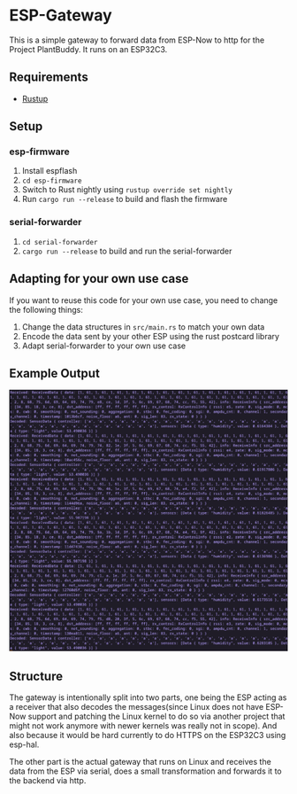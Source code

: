 # ESP-Gateway

This is a simple gateway to forward data from ESP-Now to http for the Project PlantBuddy. It runs on an ESP32C3.

## Requirements
- [Rustup](https://rustup.rs/)

## Setup

### esp-firmware
1. Install espflash
2. `cd esp-firmware`
3. Switch to Rust nightly using `rustup override set nightly`
4. Run `cargo run --release` to build and flash the firmware

### serial-forwarder
1. `cd serial-forwarder`
2. `cargo run --release` to build and run the serial-forwarder

## Adapting for your own use case

If you want to reuse this code for your own use case, you need to change the following things:

1. Change the data structures in `src/main.rs` to match your own data
2. Encode the data sent by your other ESP using the rust postcard library
3. Adapt serial-forwarder to your own use case

## Example Output

![Example Output](example.png)

## Structure

The gateway is intentionally split into two parts, one being the ESP acting as a receiver that also decodes the messages(since Linux does not have ESP-Now support and patching the Linux kernel to do so via another project that might not work anymore with newer kernels was really not in scope). And also because it would be hard currently to do HTTPS on the ESP32C3 using esp-hal. 

The other part is the actual gateway that runs on Linux and receives the data from the ESP via serial, does a small transformation and forwards it to the backend via http.